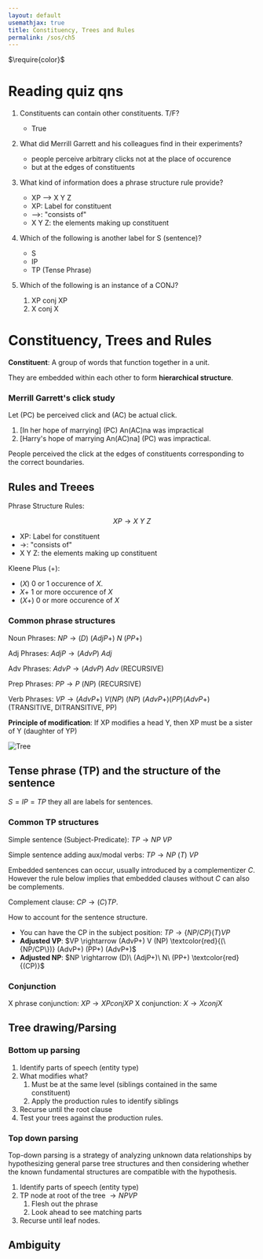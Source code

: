 ```yaml
---
layout: default
usemathjax: true
title: Constituency, Trees and Rules
permalink: /sos/ch5
---
```


$\require{color}$

# Reading quiz qns

1. Constituents can contain other constituents. T/F?
    - True

2. What did Merrill Garrett and his colleagues find in their experiments? 
    - people perceive arbitrary clicks not at the place of occurence 
    - but at the edges of constituents

3. What kind of information does a phrase structure rule provide? 
   - XP --> X Y Z
   - XP: Label for constituent
   - -->: "consists of"
   - X Y Z: the elements making up constituent

4. Which of the following is another label for S (sentence)? 
    - S
    - IP
    - TP (Tense Phrase)

5. Which of the following is an instance of a CONJ?
   1. XP conj XP
   2. X conj X

# Constituency, Trees and Rules

**Constituent**: A group of words that function together in a unit.

They are embedded within each other to form **hierarchical structure**.

### Merrill Garrett's click study

Let (PC) be perceived click and (AC) be actual click.

1. [In her hope of marrying] (PC) An(AC)na was impractical
2. [Harry's hope of marrying An(AC)na] (PC) was impractical.

People perceived the click at the  edges of constituents corresponding 
to the correct boundaries.

##  Rules and Treees

Phrase Structure Rules: 

$$
XP \rightarrow X \ Y \ Z 
$$

- XP: Label for constituent
- $\rightarrow$: "consists of"
- X Y Z: the elements making up constituent

Kleene Plus (+):

- $(X)$ 0 or 1 occurence of $X$.
- $X+$ 1 or more occurence of $X$
- $(X+)$ 0 or more occurence of $X$

### Common phrase structures

Noun Phrases: $NP \rightarrow (D)\ (AdjP+)\ N\ (PP+)$

Adj Phrases: $AdjP \rightarrow (AdvP)\ Adj$

Adv Phrases: $AdvP \rightarrow (AdvP)\ Adv$ (RECURSIVE)

Prep Phrases: $PP \rightarrow P\ (NP)$ (RECURSIVE)

Verb Phrases: $VP \rightarrow (AdvP+)\ V (NP)\ (NP)\ (AdvP+) (PP) (AdvP+)$ (TRANSITIVE, DITRANSITIVE, PP)

**Principle of modification**: If XP modifies a head Y, then XP must be 
a sister of Y (daughter of YP)

![Tree](/notes-blog/assets/img/sos/ch5-tree-principle-modification.png)

## Tense phrase (TP) and the structure of the sentence

$S = IP = TP$ they all are labels for sentences.

### Common TP structures

Simple sentence (Subject-Predicate): $TP \rightarrow NP\ VP$

Simple sentence adding aux/modal verbs: $TP \rightarrow NP\ (T)\ VP$

Embedded sentences can occur, usually introduced by a complementizer $C$.
However the rule below implies that embedded clauses without $C$ can also
be complements.

Complement clause: $CP \rightarrow (C) TP$.

How to account for the sentence structure.

- You can have the CP in the subject position: $TP \rightarrow \{NP / CP\} (T) VP$
- **Adjusted VP**: $VP \rightarrow  (AdvP+) V (NP) \textcolor{red}{(\{NP/CP\})} (AdvP+) (PP+) (AdvP+)$
- **Adjusted NP**: $NP \rightarrow (D)\ (AdjP+)\ N\ (PP+) \textcolor{red}{(CP)}$

### Conjunction

X phrase conjunction: $XP \rightarrow XP conj XP$
X conjunction: $X \rightarrow X conj X$

## Tree drawing/Parsing

### Bottom up parsing

1. Identify parts of speech (entity type)
2. What modifies what?
   1. Must be at the same level (siblings contained in the same constituent)
   2. Apply the production rules to identify siblings
3. Recurse until the root clause
4. Test your trees against the production rules.

### Top down parsing

Top-down parsing is a strategy of analyzing unknown data relationships by hypothesizing general parse tree structures and then considering whether the known fundamental structures are compatible with the hypothesis.

1. Identify parts of speech (entity type)
2. TP node at root of the tree $\rightarrow NP VP$
   1. Flesh out the phrase
   2. Look ahead to see matching parts
3. Recurse until leaf nodes.

## Ambiguity